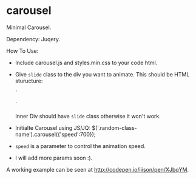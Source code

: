 carousel
========

Minimal Carousel.

Dependency: Juqery.

How To Use:

- Include carousel.js and styles.min.css to your code html.
- Give `slide` class  to the div you want to animate.
    This should be HTML sturucture:


    `<div class="random-class-name">
        <div class="slide"></div>
        <div class="slide"></div>
        <div class="slide"></div>
        <div class="slide"></div>
    </div>`
      
      
  Inner Div should have `slide` class otherwise it won't work.
- Initialte Carousel using JS/JQ:  $('.random-class-name').carousel({'speed':700});
- `speed` is a parameter to control the animation speed.
- I will add more params soon :).

A working example can be seen at http://codepen.io/iiison/pen/XJbqYM.
